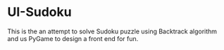 # UI-Sudoku
This is the an attempt to solve Sudoku puzzle using Backtrack algorithm and us PyGame to design a front end for fun. 

